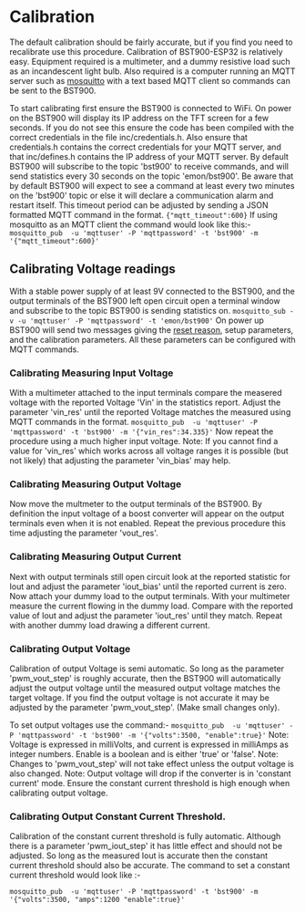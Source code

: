 # Calibration
The default calibration should be fairly accurate, but if you find you need to recalibrate use this procedure.
Calibration of BST900-ESP32 is relatively easy. Equipment required is a multimeter, and a dummy resistive load
 such as an incandescent light bulb. Also required is a computer running an MQTT server such as [mosquitto](https://mosquitto.org/)
 with a text based MQTT client so commands can be sent to the BST900.
 
 To start calibrating first ensure the BST900 is connected to WiFi. On power on the BST900 will display its IP address on the TFT
  screen for a few seconds. If you do not see this ensure the code has been compiled with the correct credentials in the file 
  inc/credentials.h. Also ensure that credentials.h contains the correct credentials for your MQTT server, and that inc/defines.h contains 
  the IP address of your MQTT server. By default BST900 will subscribe to the topic 'bst900' to receive commands, and will send
   statistics every 30 seconds on the topic 'emon/bst900'.  Be aware that by default BST900 will expect to see a command at least every 
    two minutes on the 'bst900' topic or else it will declare a communication alarm and restart itself. This timeout period can 
    be adjusted by sending a JSON formatted MQTT command in the format.
    ```{"mqtt_timeout":600}```
If using mosquitto as an MQTT client the command would look like this:-
```mosquitto_pub  -u 'mqttuser' -P 'mqttpassword' -t 'bst900' -m '{"mqtt_timeout":600}'```
  
 
## Calibrating Voltage readings
 With a stable power supply of at least 9V connected to the BST900, and the output terminals of the BST900
  left open circuit open a terminal window and subscribe to the topic BST900 is sending statistics on.
  ```mosquitto_sub -v -u 'mqttuser' -P 'mqttpassword' -t 'emon/bst900'```
  On power up BST900 will send two messages giving the [reset reason](https://github.com/espressif/arduino-esp32/blob/master/libraries/ESP32/examples/ResetReason/ResetReason.ino), setup parameters, and 
  the calibration parameters. All these parameters can be configured with MQTT commands.
  
 
  
### Calibrating Measuring Input Voltage
  With a multimeter attached to the input terminals compare the measered voltage with the reported Voltage 'Vin' in the statistics report.
  Adjust the parameter 'vin_res' until the reported Voltage matches the measured using MQTT commands in the format.
  ```mosquitto_pub  -u 'mqttuser' -P 'mqttpassword' -t 'bst900' -m '{"vin_res":34.335}'```
  Now repeat the procedure using a much higher input voltage.
  Note: If you cannot find a value for 'vin_res' which works across all voltage ranges it is possible (but not likely) that adjusting the 
  parameter 'vin_bias' may help.
  
### Calibrating Measuring Output Voltage
  Now move the multmeter to the output terminals of the BST900. By definition the input voltage of a boost converter will appear on the output terminals even when it is not enabled.
  Repeat the previous procedure this time adjusting the parameter 'vout_res'.
  
### Calibrating Measuring Output Current
  Next with output terminals still open circuit look at the reported statistic for Iout and adjust the parameter 'iout_bias' until the reported current is zero.
  Now attach your dummy load to the output terminals. With your multimeter measure the current flowing in the dummy load.
  Compare with the reported value of Iout and adjust the parameter 'iout_res' until they match.  Repeat with another dummy load drawing a different current.
  
  
### Calibrating Output Voltage
  Calibration of output Voltage is semi automatic. So long as the parameter 'pwm_vout_step' is roughly accurate, then the BST900 will
   automatically adjust the output voltage until the measured output voltage matches the target voltage. If you find the output voltage
    is not accurate it may be adjusted by the parameter 'pwm_vout_step'. (Make small changes only).
    
  To set output voltages use the command:-
  ```mosquitto_pub  -u 'mqttuser' -P 'mqttpassword' -t 'bst900' -m '{"volts":3500, "enable":true}'```
  Note: Voltage is expressed in milliVolts, and current is expressed in milliAmps as integer numbers. Enable is a boolean and is either 
  'true' or 'false'.
  Note: Changes to 'pwm_vout_step' will not take effect unless the output voltage is also changed.
  Note: Output voltage will drop if the converter is in 'constant current' mode. Ensure the constant current threshold is high enough when
   calibrating output voltage.
  
### Calibrating Output Constant Current Threshold.
  Calibration of the constant current threshold is fully automatic. Although there is a parameter 'pwm_iout_step' it has little effect and should not be adjusted.
  So long as the measured Iout is accurate then the constant current threshold should also be accurate.
  The command to set a constant current threshold would look like :-
  
  ```mosquitto_pub  -u 'mqttuser' -P 'mqttpassword' -t 'bst900' -m '{"volts":3500, "amps":1200 "enable":true}'```
  
